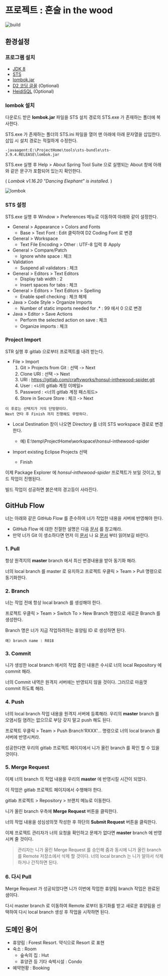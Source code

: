 # 프로젝트 : 혼술 in the wood 

![build](https://gitlab.com/craftyworks/honsul-inthewood-spider/badges/master/build.svg)

## 환경설정

### 프로그램 설치
- [JDK 8](http://www.oracle.com/technetwork/java/javase/downloads/jdk8-downloads-2133151.html)
- [STS](https://spring.io/tools)
- [lombok.jar](https://projectlombok.org/download)
- [D2 코딩 글꼴](https://github.com/naver/d2codingfont) (Optional)
- [HeidiSQL](https://www.heidisql.com/) (Optional)

### lombok 설치

다운로드 받은 **lombok.jar** 파일을 STS 설치 경로의 STS.exe 가 존재하는 폴더에 복사한다.

STS.exe 가 존재하는 폴더의 STS.ini 파일을 열어 맨 아래에 아래 문자열을 삽입한다. 삽입 시 설치 경로는 적절하게 수정한다.

```
-javaagent:E:\ProjectHome\tools\sts-bundle\sts-3.9.4.RELEASE\lombok.jar
```

STS.exe 실행 후 Help > About Spring Tool Suite 으로 실행되는 About 창에 아래와 같은 문구가 포함되어 있는지 확인한다.

( *Lombok v1.16.20 "Dancing Elephant" is installed.* )

![lombok](https://projectlombok.org/img/eclipse-about.png)

### STS 설정

STS.exe 실행 후 Window > Preferences 메뉴로 이동하여 아래와 같이 설정한다.

- General > Appearance > Colors and Fonts
  - Base > Text Font : Edit 클릭하여 D2 Coding Font 로 변경
- General > Workspace
  - Text File Encoding > Other : UTF-8 입력 후 Apply
- General > Compare/Patch
  - Ignore white space : 체크
- Validation
  - Suspend all validators : 체크
- General > Editors > Text Editors
  - Display tab width : 2
  - Insert spaces for tabs : 체크
- General > Editors > Text Editors > Spelling
  - Enable spell checking : 체크 해제
- Java > Code Style > Organize Imports
  - Number of static imports needed for .* : 99 에서 0 으로 변경
- Java > Editor > Save Actions
  - Perform the selected action on save : 체크
  - Organize imports : 체크
  
### Project Import

STR 실행 후 gitlab 으로부터 프로젝트를 내려 받는다.

- File > Import
  1. Git > Projects from Git : 선택 -> Next
  2. Clone URI : 선택 -> Next
  3. URI : https://gitlab.com/craftyworks/honsul-inthewood-spider.git
  4. User : <너의 gitlab 계정 이메일>
  5. Password : <너의 gitlab 계정 패스워드>
  6. Store in Secure Store : 체크 -> Next

```
이 후로는 선택지가 거의 단방향이다. 
Next 연타 후 Finish 까지 진행해도 무방하다.
```
   
- Local Destination 창이 나오면 Directory 를 너의 STS workspace 경로로 변경한다.
  - 예) E:\temp\ProjectHome\workspace\honsul-inthewood-spider
  
- Import existing Eclipse Projects 선택
  - Finish

이제 Package Explorer 에 *honsul-inthewood-spider* 프로젝트가 보일 것이고, 빌드 작업이 진행된다. 

빌드 작업이 성공하면 붉은색의 경고등이 사라진다.

## GitHub Flow

너는 아래와 같은 GitHub Flow 를 준수하여 너가 작업한 내용을 서버에 반영해야 한다.

- GitHub Flow 에 대한 친절한 설명은 다음 [문서](https://guides.github.com/introduction/flow/) 를 참고해라.
- 만약 너가 Git 이 생소하다면 먼저 이 [문서](https://backlog.com/git-tutorial/kr/) 나 요 [문서](https://git-scm.com/book/ko/v2) 부터 읽어보길 바란다.

### 1. Pull

항상 원격지의 **master** branch 에서 최신 변경내용을 받아 동기화 해라.

너의 local branch 를 master 로 유지하고 프로젝트 우클릭 > Team > Pull 명령으로 동기화한다.

### 2. Branch

너는 작업 전에 항상 local branch 를 생성해야 한다.

프로젝트 우클릭 > Team > Switch To > New Branch 명령으로 새로운 Branch 를 생성한다.

Branch 명은 너가 지금 작업하려하는 휴양림 ID 로 생성하면 된다.

```
예) branch name : R018
```

### 3. Commit

니가 생성한 local branch 에서의 작업 중인 내용은 수시로 너의 local Repository 에 commit 해라.

너의 Commit 내역은 원격지 서버에는 반영되지 않을 것이다. 그러므로 마음껏 commit 하도록 해라.

### 4. Push 

너의 local branch 작업 내용을 원격지 서버에 등록해라. 우리의 **master** branch 를 오염시킬 염려는 없으므로 부담 갖지 말고 push 해도 된다.

프로젝트 우클릭 > Team > Push Branch'RXXX'... 명령으로 너의 local branch 를 서버에 반영시켜라.

성공한다면 우리의 gitlab 프로젝트 페이지에서 니가 올린 branch 를 확인 할 수 있을 것이다.

### 5. Merge Request

이제 너의 branch 의 작업 내용을 우리의 **master** 에 반영시킬 시간이 되었다.

이 작업은 gitlab 프로젝트 페이지에서 수행해야 한다.

gitlab 프로젝트 > Repository > 브랜치 메뉴로 이동한다.

니가 올린 branch 우측에 **Merge Request** 버튼을 클릭한다.

너의 작업 내용을 성심성의껏 작성한 후 하단의 **Submit Request** 버튼을 클릭한다.

이제 프로젝트 관리자가 너의 요청을 확인하고 문제가 없다면 **master** branch 에 반영시켜 줄 것이다.

> 관리자는 니가 올린 Merge Request 를 승인해 줌과 동시에 니가 올린 branch 를 Remote 저장소에서 삭제 할 것이다. 너의 local branch 는 니가 알아서 삭제하거나 간직하면 된다.

### 6. 다시 Pull

Merge Request 가 성공되었다면 니가 이번에 작업한 휴양림 branch 작업은 완료된 샘이다. 

다시 master branch 로 이동하여 Remote 로부터 동기화를 받고 새로운 휴양림을 선택하여 다시 local branch 생성 후 작업을 시작하면 된다.

## 도메인 용어

- 휴양림 : Forest Resort. 약식으로 Resort 로 표현
- 숙소 : Room
  - 숲속의 집 : Hut
  - 휴양관 등 기타 숙박시설 : Condo
- 예약현황 : Booking